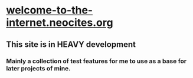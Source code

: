 # [welcome-to-the-internet.neocites.org](https://brigedmccarthy.github.io/welcome-to-the-internet.neocites.org/)
## This site is in HEAVY development
### Mainly a collection of test features for me to use as a base for later projects of mine.
